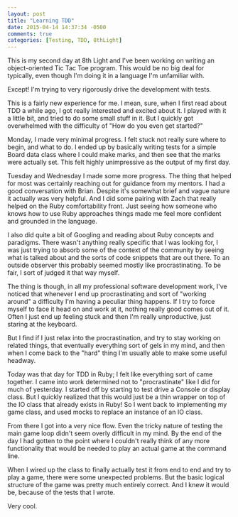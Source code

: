```yaml
---
layout: post
title: "Learning TDD"
date: 2015-04-14 14:37:34 -0500
comments: true
categories: [Testing, TDD, 8thLight]
---
```


This is my second day at 8th Light and I've been working on writing an
object-oriented Tic Tac Toe program.  This would be no big deal for
typically, even though I'm doing it in a language I'm unfamiliar
with.

Except! I'm trying to very rigorously drive the development with
tests.

<!--more-->

This is a fairly new experience for me. I mean, sure, when I first
read about TDD a while ago, I got really interested and excited about
it. I played with it a little bit, and tried to do some small stuff in
it. But I quickly got overwhelmed with the difficulty of "How do you
even get started?"

Monday, I made very minimal progress. I felt stuck not really sure
where to begin, and what to do. I ended up by basically writing tests
for a simple Board data class where I could make marks, and then see
that the marks were actually set. This felt highly unimpressive as the
output of my first day.

Tuesday and Wednesday I made some more progress. The thing that helped
for most was certainly reaching out for guidance from my mentors. I
had a good conversation with Brian. Despite it's somewhat brief and
vague nature it actually was very helpful. And I did some pairing with
Zach that really helped on the Ruby comfortability front. Just seeing
how someone who knows how to use Ruby approaches things made me feel
more confident and grounded in the language.

I also did quite a bit of Googling and reading about Ruby concepts and
paradigms. There wasn't anything really specific that I was looking
for, I was just trying to absorb some of the context of the community
by seeing what is talked about and the sorts of code snippets that are
out there. To an outside observer this probably seemed mostly like
procrastinating. To be fair, I sort of judged it that way myself.

The thing is though, in all my professional software development work,
I've noticed that whenever I end up procrastinating and sort of
"working around" a difficulty I'm having a peculiar thing happens. If
I try to force myself to face it head on and work at it, nothing
really good comes out of it. Often I just end up feeling stuck and
then I'm really unproductive, just staring at the keyboard.

But I find if I just relax into the procrastination, and try to stay
working on related things, that eventually everything sort of gels in
my mind, and then when I come back to the "hard" thing I'm usually
able to make some useful headway.

Today was that day for TDD in Ruby; I felt like everything sort of
came together. I came into work determined not to "procrastinate" like
I did for much of yesterday. I started off by starting to test drive a
Console or display class. But I quickly realized that this would just
be a thin wrapper on top of the IO class that already exists in Ruby!
So I went back to implementing my game class, and used mocks to
replace an instance of an IO class.

From there I got into a very nice flow. Even the tricky nature of
testing the main game loop didn't seem overly difficult in my mind. By
the end of the day I had gotten to the point where I couldn't really
think of any more functionality that would be needed to play an actual
game at the command line.

When I wired up the class to finally actually test it from end to end
and try to play a game, there were some unexpected problems. But the
basic logical structure of the game was pretty much entirely
correct. And I knew it would be, because of the tests that I wrote.

Very cool.

